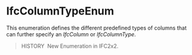 # IfcColumnTypeEnum

This enumeration defines the different predefined types of columns that can further specify an _IfcColumn_ or _IfcColumnType_.

> HISTORY&nbsp; New Enumeration in IFC2x2.
